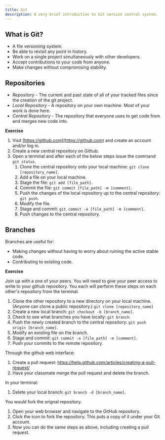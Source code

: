 ```yaml
---
title: Git 
description: A very brief introduction to Git version control system.
---
```


## What is Git?

- A file versioning system.
- Be able to revisit any point in history.
- Work on a single project simultaneously with other developers.
- Accept contributions to your code from anyone.
- Make changes without compromising stability.

## Repositories

- *Repository* - The current and past state of all of your tracked files since the creation of the git project.
- *Local Repository* - A repository on your own machine. Most of your work is done here.
- *Central Repository* - The repository that everyone uses to get code from and merges new code into.

**Exercise**

1. Visit [https://github.com](https://github.com) and create an account and/or log in.
2. Create a new central repository on Github.
3. Open a terminal and after each of the below steps issue the command `git status`.
    1. Clone the central repository onto your local machine: `git clone [repository_name]`.
    2. Add a file on your local machine.
    3. Stage the file: `git add [file_path]`.
    4. Commit the file: `git commit [file_path] -m [comment]`.
    5. Push the changes of the local repository up to the central repository: `git push`.
    6. Modify the file.
    7. Stage and commit: `git commit -a [file_path] -m [comment]`.
    8. Push changes to the central repository.

## Branches

Branches are useful for:

- Making changes without having to worry about ruining the active stable code.
- Contributing to existing code.

**Exercise**

Join up with a one of your peers. You will need to give your peer access to write to your github repository. You each will perform these steps on each other's repository from the terminal.

1. Clone the other repository to a new directory on your local machine. (Anyone can clone a public repository.) `git clone [repository_name]`
2. Create a new local branch: `git checkout -b [branch_name]`.
3. Check to see what branches you have locally: `git branch`.
4. Push the newly created branch to the central repository: `git push origin [branch_name]`.
5. Modify an existing file on the branch.
6. Stage and commit: `git commit -a [file_path] -m [comment]`.
7. Push your commits to the remote repository.

Through the github web interface:

1. Create a pull request: https://help.github.com/articles/creating-a-pull-request/
2. Have your classmate merge the pull request and delete the branch.

In your terminal:

1. Delete your local branch: `git branch -d [branch_name]`.

<question-answer q="If you are using code from someone else's repository and you identify and fix a bug, how do you get that fix back into the original repository, assuming your don't have write access to that repository?">

You would fork the orignal repository.

1. Open your web browser and navigate to the GitHub repository.
2. Click the icon to fork the repository. This puts a copy of it under your Git account.
3. Now you can do the same steps as above, including creating a pull request.

</queston-answer>
